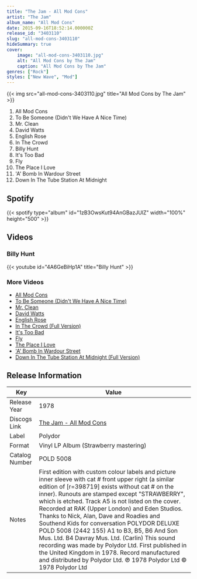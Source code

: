 ```yaml
---
title: "The Jam - All Mod Cons"
artist: "The Jam"
album_name: "All Mod Cons"
date: 2015-09-16T18:52:14.000000Z
release_id: "3403110"
slug: "all-mod-cons-3403110"
hideSummary: true
cover:
    image: "all-mod-cons-3403110.jpg"
    alt: "All Mod Cons by The Jam"
    caption: "All Mod Cons by The Jam"
genres: ["Rock"]
styles: ["New Wave", "Mod"]
---
```


{{< img src="all-mod-cons-3403110.jpg" title="All Mod Cons by The Jam" >}}

<!-- section break -->

1. All Mod Cons
2. To Be Someone (Didn't We Have A Nice Time)
3. Mr. Clean
4. David Watts
5. English Rose
6. In The Crowd
7. Billy Hunt
8. It's Too Bad
9. Fly
10. The Place I Love
11. 'A' Bomb In Wardour Street
12. Down In The Tube Station At Midnight

<!-- section break -->


## Spotify
{{< spotify type="album" id="1zB3OwsKut94AnGBazJUlZ" width="100%" height="500" >}}



## Videos
### Billy Hunt
{{< youtube id="4A6GeBiHp1A" title="Billy Hunt" >}}<br>

### More Videos

- [All Mod Cons](https://www.youtube.com/watch?v=UChgYxZ0_so)
- [To Be Someone (Didn't We Have A Nice Time)](https://www.youtube.com/watch?v=e16_8ZhPDZU)
- [Mr. Clean](https://www.youtube.com/watch?v=j3u1LsoiL18)
- [David Watts](https://www.youtube.com/watch?v=5wRGnbqZBeE)
- [English Rose](https://www.youtube.com/watch?v=Zve5DJn_9R8)
- [In The Crowd (Full Version)](https://www.youtube.com/watch?v=b6pO2XkK88I)
- [It's Too Bad](https://www.youtube.com/watch?v=IrUmEsR6yyY)
- [Fly](https://www.youtube.com/watch?v=H7mOmYa--x0)
- [The Place I Love](https://www.youtube.com/watch?v=p0zSbY6fqhU)
- ['A' Bomb In Wardour Street](https://www.youtube.com/watch?v=ZMhQNusfft8)
- [Down In The Tube Station At Midnight (Full Version)](https://www.youtube.com/watch?v=rKcc_I9NXvM)


## Release Information
|  Key           | Value                                                |
| ---------------| ---------------------------------------------------- |
| Release Year   | 1978                                   |
| Discogs Link   | [The Jam - All Mod Cons](https://www.discogs.com/release/3403110-The-Jam-All-Mod-Cons) |
| Label          | Polydor |
| Format         | Vinyl LP Album (Strawberry mastering) |
| Catalog Number | POLD 5008 |
| Notes | First edition with custom colour labels and picture inner sleeve with cat # front upper right (a similar edition of [r=398719] exists without cat # on the inner).  Runouts are stamped except "STRAWBERRY", which is etched.  Track A5 is not listed on the cover.  Recorded at RAK (Upper London) and Eden Studios. Thanks to Nick, Alan, Dave and Roadies and Southend Kids for conversation  POLYDOR DELUXE POLD 5008 (2442 155) A1 to B3, B5, B6 And Son Mus. Ltd. B4 Davray Mus. Ltd. (Carlin)  This sound recording was made by Polydor Ltd. First published in the United Kingdom in 1978. Record manufactured and distributed by Polydor Ltd. ℗ 1978 Polydor Ltd © 1978 Polydor Ltd |